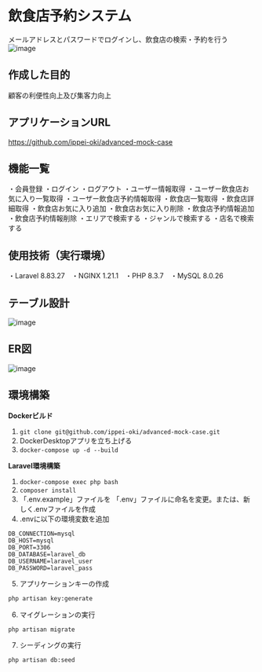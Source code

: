 # 飲食店予約システム
メールアドレスとパスワードでログインし、飲食店の検索・予約を行う
![image](https://github.com/user-attachments/assets/ef9bf508-d56e-48bb-8607-0df27f72194f)

## 作成した目的
顧客の利便性向上及び集客力向上

## アプリケーションURL
https://github.com/ippei-oki/advanced-mock-case

## 機能一覧
・会員登録 ・ログイン ・ログアウト ・ユーザー情報取得 ・ユーザー飲食店お気に入り一覧取得
・ユーザー飲食店予約情報取得 ・飲食店一覧取得 ・飲食店詳細取得 ・飲食店お気に入り追加
・飲食店お気に入り削除 ・飲食店予約情報追加 ・飲食店予約情報削除 ・エリアで検索する
・ジャンルで検索する ・店名で検索する

## 使用技術（実行環境）
・Laravel 8.83.27　・NGINX 1.21.1　・PHP 8.3.7　・MySQL 8.0.26

## テーブル設計
![image](https://github.com/user-attachments/assets/4e77c931-ac6a-48f3-aad3-897add7d5cde)


## ER図
![image](https://github.com/user-attachments/assets/70d9b535-6569-4f38-b8dd-4fa095ddffcb)


## 環境構築
**Dockerビルド**
1. `git clone git@github.com/ippei-oki/advanced-mock-case.git`
2. DockerDesktopアプリを立ち上げる
3. `docker-compose up -d --build`

**Laravel環境構築**
1. `docker-compose exec php bash`
2. `composer install`
3. 「.env.example」ファイルを 「.env」ファイルに命名を変更。または、新しく.envファイルを作成
4. .envに以下の環境変数を追加
``` text
DB_CONNECTION=mysql
DB_HOST=mysql
DB_PORT=3306
DB_DATABASE=laravel_db
DB_USERNAME=laravel_user
DB_PASSWORD=laravel_pass
```
5. アプリケーションキーの作成
``` bash
php artisan key:generate
```
6. マイグレーションの実行
``` bash
php artisan migrate
```
7. シーディングの実行
``` bash
php artisan db:seed
```
